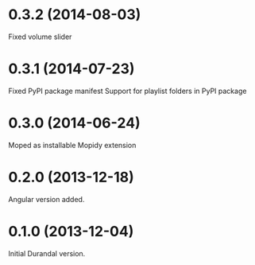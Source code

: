 # 0.3.2 (2014-08-03)

Fixed volume slider

# 0.3.1 (2014-07-23)

Fixed PyPI package manifest
Support for playlist folders in PyPI package

# 0.3.0 (2014-06-24)

Moped as installable Mopidy extension

# 0.2.0 (2013-12-18)

Angular version added.


# 0.1.0 (2013-12-04)

Initial Durandal version.